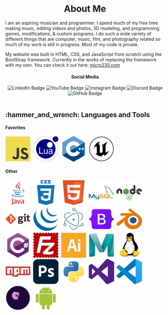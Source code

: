 <div id="header" align="center">
    <h1>About Me</h1>
</div>

<p>I am an aspiring musician and programmer. I spend much of my free time making music, editing videos and photos, 3D modeling, and programming games, modifications, & custom programs. I do such a wide variety of different things that are computer, music, film, and photography related so much of my work is still in progress. Most of my code is private.</p>

<p>My website was built in HTML, CSS, and JavaScript from scratch using the BootStrap framework. Currently in the works of replacing the framework with my own. You can check it out here: <span><a href="https://micro230.com">micro230.com</a></span></p>

<div id="socials" align="center">
    <h4>Social Media</h4>
    <div id="badges">
        <img src="https://img.shields.io/badge/LinkedIn-blue?style=for-the-badge&logo=linkedin&logoColor=white" alt="LinkedIn Badge"/>
        <img src="https://img.shields.io/badge/YouTube-red?style=for-the-badge&logo=youtube&logoColor=white" alt="YouTube Badge"/>
        <img src="https://img.shields.io/badge/instagram-white?style=for-the-badge&logo=instagram&logoColor=purple" alt="Instagram Badge"/>
        <img src="https://img.shields.io/badge/discord-purple?style=for-the-badge&logo=discord&logoColor=white" alt="Discord Badge"/>
        <img src="https://img.shields.io/badge/github-grey?style=for-the-badge&logo=github&logoColor=white" alt="GitHub Badge"/>
    </div>
    <img src="https://komarev.com/ghpvc/?username=Micro230&style=flat-square&color=blue" alt=""/>
</div>

<div id="languages" align="left">
    <h2>:hammer_and_wrench: Languages and Tools</h2>
    <h4>Favorites</h4>
    <div>
        <img src="https://github.com/devicons/devicon/blob/master/icons/javascript/javascript-original.svg" title="JavaScript" alt="JavaScript" width="80" height="80"/>&nbsp;
        <img src="https://github.com/devicons/devicon/blob/master/icons/lua/lua-original.svg" title="LUA" alt="LUA" width="80" height="80"/>&nbsp;
        <img src="https://github.com/devicons/devicon/blob/master/icons/cplusplus/cplusplus-original.svg" title="C++" alt="C++" width="80" height="80"/>&nbsp;
        <img src="https://github.com/devicons/devicon/blob/master/icons/unrealengine/unrealengine-original.svg" title="Unreal Engine" alt="Unreal Engine" width="80" height="80"/>&nbsp;
    </div>
    <h4>Other</h4>
    <div>
      <img src="https://github.com/devicons/devicon/blob/master/icons/java/java-original-wordmark.svg" title="Java" alt="Java" width="80" height="80"/>&nbsp;
      <img src="https://github.com/devicons/devicon/blob/master/icons/css3/css3-plain-wordmark.svg"  title="CSS3" alt="CSS" width="80" height="80"/>&nbsp;
      <img src="https://github.com/devicons/devicon/blob/master/icons/html5/html5-original.svg" title="HTML5" alt="HTML" width="80" height="80"/>&nbsp;
      <img src="https://github.com/devicons/devicon/blob/master/icons/mysql/mysql-original-wordmark.svg" title="MySQL"  alt="MySQL" width="80" height="80"/>&nbsp;
      <img src="https://github.com/devicons/devicon/blob/master/icons/nodejs/nodejs-original-wordmark.svg" title="NodeJS" alt="NodeJS" width="80" height="80"/>&nbsp;
      <img src="https://github.com/devicons/devicon/blob/master/icons/git/git-original-wordmark.svg" title="Git" **alt="Git" width="80" height="80"/>&nbsp;
      <img src="https://github.com/devicons/devicon/blob/master/icons/jquery/jquery-original.svg" title="JQuery" **alt="JQuery" width="80" height="80"/>&nbsp;
      <img src="https://github.com/devicons/devicon/blob/master/icons/electron/electron-original.svg" title="Electron" **alt="Electron" width="80" height="80"/>&nbsp;
      <img src="https://github.com/devicons/devicon/blob/master/icons/bootstrap/bootstrap-original.svg" title="Bootstrap" **alt="Bootstrap" width="80" height="80"/>&nbsp;
      <img src="https://github.com/devicons/devicon/blob/master/icons/blender/blender-original.svg" title="Blender" **alt="Blender" width="80" height="80"/>&nbsp;
      <img src="https://github.com/devicons/devicon/blob/master/icons/csharp/csharp-original.svg" title="C#" **alt="C#" width="80" height="80"/>&nbsp;
      <img src="https://github.com/devicons/devicon/blob/master/icons/filezilla/filezilla-plain.svg" title="FileZilla" **alt="FileZilla" width="80" height="80"/>&nbsp;
      <img src="https://github.com/devicons/devicon/blob/master/icons/illustrator/illustrator-plain.svg" title="Illustrator" **alt="Illustrator" width="80" height="80"/>&nbsp;
      <img src="https://github.com/devicons/devicon/blob/master/icons/maya/maya-original.svg" title="Maya" **alt="Maya" width="80" height="80"/>&nbsp;
      <img src="https://github.com/devicons/devicon/blob/master/icons/linux/linux-original.svg" title="Linux" **alt="Linux" width="80" height="80"/>&nbsp;
      <img src="https://github.com/devicons/devicon/blob/master/icons/npm/npm-original-wordmark.svg" title="NPM" **alt="NPM" width="80" height="80"/>&nbsp;
      <img src="https://github.com/devicons/devicon/blob/master/icons/photoshop/photoshop-plain.svg" title="Photoshop" **alt="Photoshop" width="80" height="80"/>&nbsp;
      <img src="https://github.com/devicons/devicon/blob/master/icons/python/python-original.svg" title="Python" **alt="Python" width="80" height="80"/>&nbsp;
      <img src="https://github.com/devicons/devicon/blob/master/icons/visualstudio/visualstudio-plain.svg" title="Visual Studio" **alt="Visual Studio" width="80" height="80"/>&nbsp;
      <img src="https://github.com/devicons/devicon/blob/master/icons/vscode/vscode-original.svg" title="Visual Studio Code" **alt="Visual Studio Code" width="80" height="80"/>&nbsp;
      <img src="https://github.com/devicons/devicon/blob/master/icons/aftereffects/aftereffects-original.svg" title="After Effects" **alt="After Effects" width="80" height="80"/>&nbsp;
      <img src="https://github.com/devicons/devicon/blob/master/icons/android/android-original.svg" title="Android" **alt="Android" width="80" height="80"/>&nbsp;
    </div>
</div>
